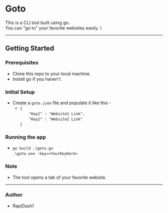 # Goto
This is a CLI tool built using go. \
You can "go to" your favorite websites easily. \


---

## Getting Started

### Prerequisites
* Clone this repo to your local machine.
* Install go if you haven't.

### Initial Setup
* Create a `goto.json` file and populate it like this - 
    * `{`\
          `"Key1" : "Website1 Link",` \
          `"Key2" : "Website2 Link"` \
      `}`

### Running the app 
* `go build .\goto.go` \
`.\goto.exe -key=<YourKeyHere>`


### Note
* The tool opens a tab of your favorite website.

---

### Author
* RapiDash1
